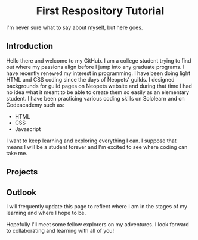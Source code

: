 <html>
<head>
  <h1 align="center">First Respository Tutorial</h1>
</head>
<body>
  <p>I'm never sure what to say about myself, but here goes.</p>
  <h2>Introduction</h2>
  <p>Hello there and welcome to my GitHub. I am a college student trying to find out where my passions align before I jump into any graduate programs. I have recently renewed my interest in programming. I have been doing light HTML and CSS coding since the days of Neopets' guilds. I designed backgrounds for guild pages on Neopets website and during that time I had no idea what it meant to be able to create them so easily as an elementary student. I have been practicing various coding skills on Sololearn and on Codeacademy such as:
<ul><li>HTML</li> <li>CSS</li> <li>Javascript</li></ul></p>
<p>I want to keep learning and exploring everything I can. I suppose that means I will be a student forever and I'm excited to see where coding can take me.</p>
  <h2>Projects</h2>
  <h2>Outlook</h2>
  <p>I will frequently update this page to reflect where I am in the stages of my learning and where I hope to be.</p>
<p>Hopefully I'll meet some fellow explorers on my adventures. I look forward to collaborating and learning with all of you!</p></body>
</html>
